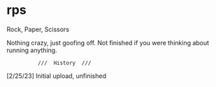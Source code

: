 # rps
Rock, Paper, Scissors

Nothing crazy, just goofing off.
Not finished if you were thinking about running anything.

              ///  History  ///

[2/25/23] Initial upload, unfinished
